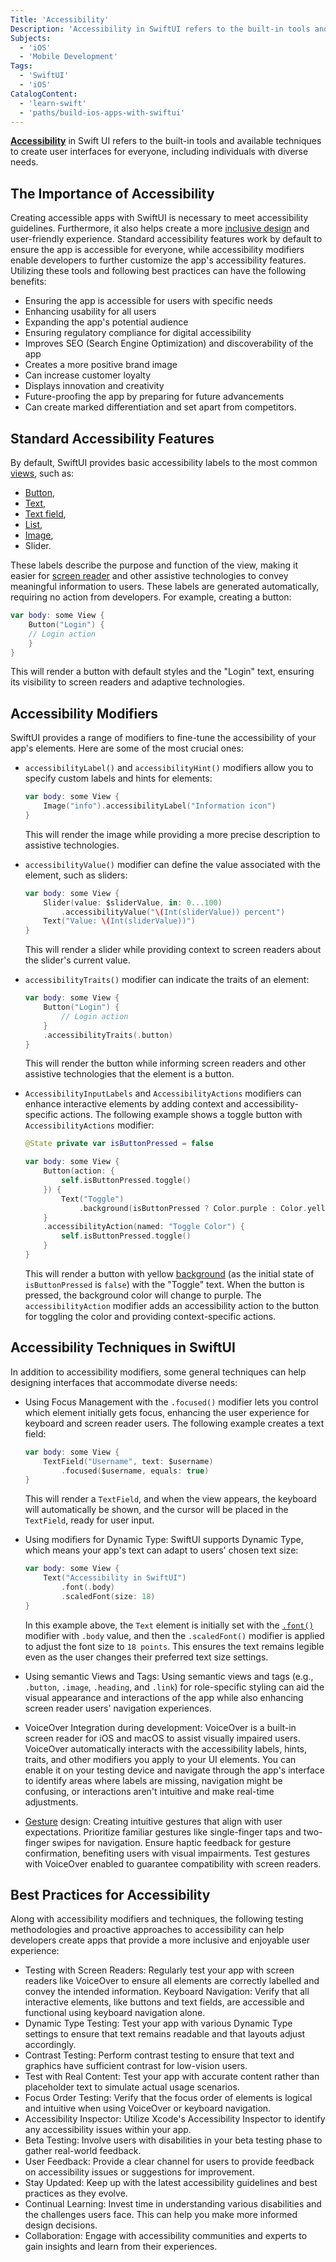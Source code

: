 ```yaml
---
Title: 'Accessibility'
Description: 'Accessibility in SwiftUI refers to the built-in tools and available techniques to create user interfaces for everyone, including individuals with diverse needs.'
Subjects:
  - 'iOS'
  - 'Mobile Development'
Tags:
  - 'SwiftUI'
  - 'iOS'
CatalogContent:
  - 'learn-swift'
  - 'paths/build-ios-apps-with-swiftui'
---
```


**[Accessibility](https://www.codecademy.com/resources/docs/uiux/accessibility)** in Swift UI refers to the built-in tools and available techniques to create user interfaces for everyone, including individuals with diverse needs.

## The Importance of Accessibility

Creating accessible apps with SwiftUI is necessary to meet accessibility guidelines. Furthermore, it also helps create a more [inclusive design](https://www.codecademy.com/resources/docs/uiux/inclusive-design) and user-friendly experience. Standard accessibility features work by default to ensure the app is accessible for everyone, while accessibility modifiers enable developers to further customize the app's accessibility features. Utilizing these tools and following best practices can have the following benefits:

- Ensuring the app is accessible for users with specific needs
- Enhancing usability for all users
- Expanding the app's potential audience
- Ensuring regulatory compliance for digital accessibility
- Improves SEO (Search Engine Optimization) and discoverability of the app
- Creates a more positive brand image
- Can increase customer loyalty
- Displays innovation and creativity
- Future-proofing the app by preparing for future advancements
- Can create marked differentiation and set apart from competitors.

## Standard Accessibility Features

By default, SwiftUI provides basic accessibility labels to the most common [views](https://www.codecademy.com/resources/docs/swiftui/views), such as:

- [Button](https://www.codecademy.com/resources/docs/swiftui/views/button),
- [Text](https://www.codecademy.com/resources/docs/swiftui/views/text),
- [Text field](https://www.codecademy.com/resources/docs/swiftui/views/textfield),
- [List](https://www.codecademy.com/resources/docs/swiftui/views/list),
- [Image](https://www.codecademy.com/resources/docs/swiftui/views/image),
- Slider.

These labels describe the purpose and function of the view, making it easier for [screen reader](https://www.codecademy.com/article/how-to-setup-screen-reader) and other assistive technologies to convey meaningful information to users. These labels are generated automatically, requiring no action from developers. For example, creating a button:

```swift
var body: some View {
    Button("Login") {
    // Login action
    }
}
```

This will render a button with default styles and the "Login" text, ensuring its visibility to screen readers and adaptive technologies.

## Accessibility Modifiers

SwiftUI provides a range of modifiers to fine-tune the accessibility of your app's elements. Here are some of the most crucial ones:

- `accessibilityLabel()` and `accessibilityHint()` modifiers allow you to specify custom labels and hints for elements:

    ```swift
    var body: some View {
        Image("info").accessibilityLabel("Information icon")
    }
    ```

  This will render the image while providing a more precise description to assistive technologies.

- `accessibilityValue()` modifier can define the value associated with the element, such as sliders:

    ```swift
    var body: some View {
        Slider(value: $sliderValue, in: 0...100)
            .accessibilityValue("\(Int(sliderValue)) percent")
        Text("Value: \(Int(sliderValue))")
    }
    ```

    This will render a slider while providing context to screen readers about the slider's current value.

- `accessibilityTraits()` modifier can indicate the traits of an element:

    ```swift
    var body: some View {
        Button("Login") {
            // Login action
        }
        .accessibilityTraits(.button)
    }
    ```

    This will render the button while informing screen readers and other assistive technologies that the element is a button.

- `AccessibilityInputLabels` and `AccessibilityActions` modifiers can enhance interactive elements by adding context and accessibility-specific actions. The following example shows a toggle button with `AccessibilityActions` modifier:

    ```swift
    @State private var isButtonPressed = false

    var body: some View {
        Button(action: {
            self.isButtonPressed.toggle()
        }) {
            Text("Toggle")
                .background(isButtonPressed ? Color.purple : Color.yellow)
        }
        .accessibilityAction(named: "Toggle Color") {
            self.isButtonPressed.toggle()
        }
    }
    ```

    This will render a button with yellow [background](https://www.codecademy.com/resources/docs/swiftui/viewmodifier/background) (as the initial state of `isButtonPressed` is `false`) with the "Toggle" text. When the button is pressed, the background color will change to purple. The `accessibilityAction` modifier adds an accessibility action to the button for toggling the color and providing context-specific actions.

## Accessibility Techniques in SwiftUI

In addition to accessibility modifiers, some general techniques can help designing interfaces that accommodate diverse needs:

- Using Focus Management with the `.focused()` modifier lets you control which element initially gets focus, enhancing the user experience for keyboard and screen reader users. The following example creates a text field:

    ```swift
    var body: some View {
        TextField("Username", text: $username)
            .focused($username, equals: true)
    }
    ```

    This will render a `TextField`, and when the view appears, the keyboard will automatically be shown, and the cursor will be placed in the `TextField`, ready for user input.

- Using modifiers for Dynamic Type: SwiftUI supports Dynamic Type, which means your app's text can adapt to users' chosen text size:

    ```swift
    var body: some View {
        Text("Accessibility in SwiftUI")
            .font(.body)
            .scaledFont(size: 18)
    }
    ```

    In this example above, the `Text` element is initially set with the [`.font()`](https://www.codecademy.com/resources/docs/swiftui/viewmodifier/font) modifier with `.body` value, and then the `.scaledFont()` modifier is applied to adjust the font size to `18 points`. This ensures the text remains legible even as the user changes their preferred text size settings.

- Using semantic Views and Tags: Using semantic views and tags (e.g., `.button`, `.image`, `.heading`, and `.link`) for role-specific styling can aid the visual appearance and interactions of the app while also enhancing screen reader users' navigation experiences.
- VoiceOver Integration during development: VoiceOver is a built-in screen reader for iOS and macOS to assist visually impaired users. VoiceOver automatically interacts with the accessibility labels, hints, traits, and other modifiers you apply to your UI elements. You can enable it on your testing device and navigate through the app's interface to identify areas where labels are missing, navigation might be confusing, or interactions aren't intuitive and make real-time adjustments.
- [Gesture](https://www.codecademy.com/resources/docs/swiftui/gestures) design: Creating intuitive gestures that align with user expectations. Prioritize familiar gestures like single-finger taps and two-finger swipes for navigation. Ensure haptic feedback for gesture confirmation, benefiting users with visual impairments. Test gestures with VoiceOver enabled to guarantee compatibility with screen readers.

## Best Practices for Accessibility

Along with accessibility modifiers and techniques, the following testing methodologies and proactive approaches to accessibility can help developers create apps that provide a more inclusive and enjoyable user experience:

- Testing with Screen Readers: Regularly test your app with screen readers like VoiceOver to ensure all elements are correctly labelled and convey the intended information.
Keyboard Navigation: Verify that all interactive elements, like buttons and text fields, are accessible and functional using keyboard navigation alone.
- Dynamic Type Testing: Test your app with various Dynamic Type settings to ensure that text remains readable and that layouts adjust accordingly.
- Contrast Testing: Perform contrast testing to ensure that text and graphics have sufficient contrast for low-vision users.
- Test with Real Content: Test your app with accurate content rather than placeholder text to simulate actual usage scenarios.
- Focus Order Testing: Verify that the focus order of elements is logical and intuitive when using VoiceOver or keyboard navigation.
- Accessibility Inspector: Utilize Xcode's Accessibility Inspector to identify any accessibility issues within your app.
- Beta Testing: Involve users with disabilities in your beta testing phase to gather real-world feedback.
- User Feedback: Provide a clear channel for users to provide feedback on accessibility issues or suggestions for improvement.
- Stay Updated: Keep up with the latest accessibility guidelines and best practices as they evolve.
- Continual Learning: Invest time in understanding various disabilities and the challenges users face. This can help you make more informed design decisions.
- Collaboration: Engage with accessibility communities and experts to gain insights and learn from their experiences.
